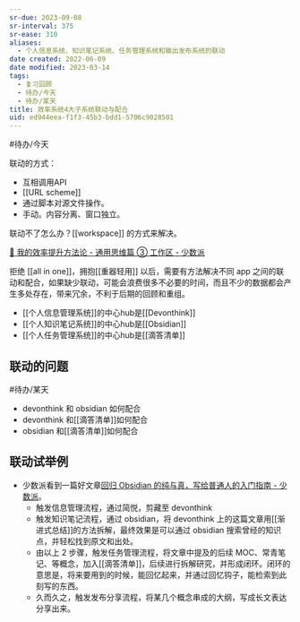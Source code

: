 ```yaml
---
sr-due: 2023-09-08
sr-interval: 375
sr-ease: 310
aliases:
  - 个人信息系统、知识笔记系统、任务管理系统和输出发布系统的联动
date created: 2022-06-09
date modified: 2023-03-14
tags:
  - 复习回顾
  - 待办/今天
  - 待办/某天
title: 效率系统4大子系统联动与配合
uid: ed944eea-f1f3-45b3-bdd1-5706c9028501
---
```


#待办/今天

联动的方式：

- 互相调用API
- [[URL scheme]]
- 通过脚本对源文件操作。
- 手动。内容分离、窗口独立。

联动不了怎么办？[[workspace]] 的方式来解决。

[🔖 我的效率提升方法论 - 通用思维篇 ③ 工作区 - 少数派](cubox://card?id=ff80808181224c15018127f09c961fb4)

拒绝 [[all in one]]，拥抱[[重器轻用]] 以后，需要有方法解决不同 app 之间的联动和配合，如果缺少联动，可能会浪费很多不必要的时间，而且不少的数据都会产生多处存在，带来冗余，不利于后期的回顾和重组。

- [[个人信息管理系统]]的中心hub是[[Devonthink]]
- [[个人知识笔记系统]]的中心hub是[[Obsidian]]
- [[个人任务管理系统]]的中心hub是[[滴答清单]]

## 联动的问题

#待办/某天

- devonthink 和 obsidian 如何配合
- devonthink 和[[滴答清单]]如何配合
- obsidian 和[[滴答清单]]如何配合

## 联动试举例

- 少数派看到一篇好文章[回归 Obsidian 的纯与真，写给普通人的入门指南 - 少数派](https://sspai.com/post/72697)。
	- 触发信息管理流程，通过简悦，剪藏至 devonthink
	- 触发知识笔记流程，通过 obsidian，将 devonthink 上的这篇文章用[[渐进式总结]]的方法拆解，最终效果是可以通过 obsidian 搜索曾经的知识点，并轻松找到原文和出处。
	- 由以上 2 步骤，触发任务管理流程，将文章中提及的后续 MOC、常青笔记、等概念，加入[[滴答清单]]，后续进行拆解研究，并形成闭环。闭环的意思是，将来要用到的时候，能回忆起来，并通过回忆钩子，能检索到此刻写的东西。
	- 久而久之，触发发布分享流程，将某几个概念串成的大纲，写成长文表达分享出来。
